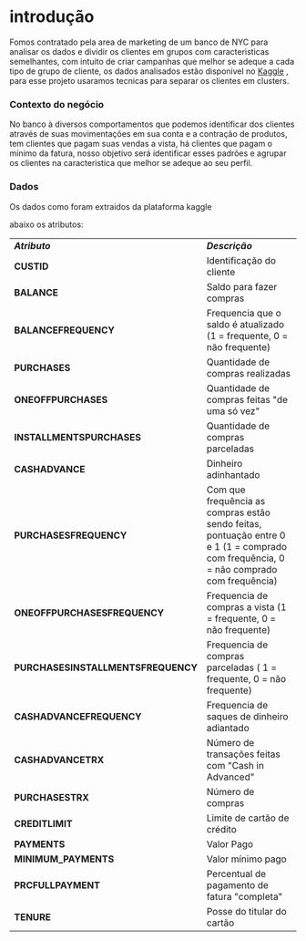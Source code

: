 
# introdução 

Fomos contratado pela area de marketing de um banco de NYC para analisar os dados e dividir os clientes em  grupos com caracteristicas semelhantes, com intuito de criar campanhas que melhor se adeque a cada tipo de grupo de cliente, os dados analisados estão disponivel no <a href="https://www.kaggle.com/datasets/arjunbhasin2013/ccdata">Kaggle</a> , para esse projeto usaramos tecnicas para separar os clientes em clusters.

### Contexto do negócio

No banco à diversos comportamentos que podemos identificar dos clientes através de suas movimentações em sua conta e a contração de produtos, tem clientes que pagam suas vendas a vista, há clientes que pagam o mínimo da fatura, nosso objetivo será identificar esses padrões e agrupar os clientes na caracteristica que melhor se adeque ao seu perfil.

### Dados

Os dados como foram extraidos da plataforma kaggle
<table>
abaixo os atributos:
  <br>
  <tr><td><b><i>Atributo</b><i></td><td><b><i>Descrição</b></i></td></tr>  

  <tr><td><b>CUSTID</b></td><td>Identificação do cliente</td></tr>
  <tr><td><b>BALANCE</b></td><td>Saldo para fazer compras</td></tr>
  <tr><td><b>BALANCEFREQUENCY</b></td><td>Frequencia que o saldo é atualizado (1 = frequente, 0 = não frequente)</td></tr>
  <tr><td><b>PURCHASES</b></td><td>Quantidade de compras realizadas</td></tr>
  <tr><td><b>ONEOFFPURCHASES</b></td><td>Quantidade de compras feitas "de uma só vez"</td></tr>
  <tr><td><b>INSTALLMENTSPURCHASES</b></td><td>Quantidade de compras parceladas</td></tr>
  <tr><td><b>CASHADVANCE</b></td><td>Dinheiro adinhantado</td></tr>
  <tr><td><b>PURCHASESFREQUENCY</b></td><td>Com que frequência as compras estão sendo feitas, pontuação entre 0 e 1 (1 = comprado com frequência, 0 = não comprado com frequência)</td></tr>
  <tr><td><b>ONEOFFPURCHASESFREQUENCY</b></td><td>Frequencia de compras a vista (1 = frequente, 0 = não frequente)</td></tr>
  <tr><td><b>PURCHASESINSTALLMENTSFREQUENCY</b></td><td> Frequencia de compras parceladas ( 1 = frequente, 0 = não frequente)</td></tr>
  <tr><td><b>CASHADVANCEFREQUENCY</b></td><td>Frequencia de saques de dinheiro adiantado</td></tr>
  <tr><td><b>CASHADVANCETRX</b></td><td>Número de transações feitas com "Cash in Advanced"</td></tr>
  <tr><td><b>PURCHASESTRX</b></td><td>Número de compras</td></tr>
  <tr><td><b>CREDITLIMIT</b></td><td>Limite de cartão de crédito</td></tr>
  <tr><td><b>PAYMENTS</b></td><td>Valor Pago</td></tr>
  <tr><td><b>MINIMUM_PAYMENTS</b></td><td>Valor mínimo pago</td></tr>
  <tr><td><b>PRCFULLPAYMENT</b></td><td>Percentual de pagamento de fatura "completa"</td></tr>
  <tr><td><b>TENURE</b></td><td>Posse do titular do cartão</td></tr>

</table> 
 





